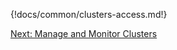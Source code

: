 {!docs/common/clusters-access.md!}


<div class="next">
<a href="../aws-clusters-manage/index.html">Next: Manage and Monitor Clusters</a>
</div>
